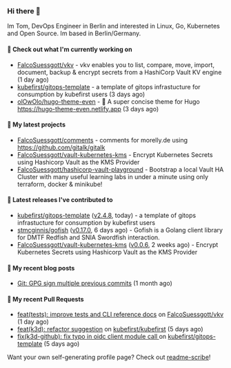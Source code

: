 ### Hi there 👋

Im Tom, DevOps Engineer in Berlin and interested in Linux, Go, Kubernetes and Open Source.
Im based in Berlin/Germany.

#### 👷 Check out what I'm currently working on

- [FalcoSuessgott/vkv](https://github.com/FalcoSuessgott/vkv) - vkv enables you to list, compare, move, import, document, backup &amp; encrypt secrets from a HashiCorp Vault KV engine (1 day ago)
- [kubefirst/gitops-template](https://github.com/kubefirst/gitops-template) - a template of gitops infrastucture for consumption by kubefirst users (3 days ago)
- [olOwOlo/hugo-theme-even](https://github.com/olOwOlo/hugo-theme-even) - 🚀 A super concise theme for Hugo https://hugo-theme-even.netlify.app (3 days ago)

#### 🌱 My latest projects

- [FalcoSuessgott/comments](https://github.com/FalcoSuessgott/comments) - comments for morelly.de using https://github.com/gitalk/gitalk
- [FalcoSuessgott/vault-kubernetes-kms](https://github.com/FalcoSuessgott/vault-kubernetes-kms) - Encrypt Kubernetes Secrets using Hashicorp Vault as the KMS Provider
- [FalcoSuessgott/hashicorp-vault-playground](https://github.com/FalcoSuessgott/hashicorp-vault-playground) - Bootstrap a local Vault HA Cluster with many useful learning labs in under a minute using only terraform, docker &amp; minikube!

#### 🔭 Latest releases I've contributed to

- [kubefirst/gitops-template](https://github.com/kubefirst/gitops-template) ([v2.4.8](https://github.com/kubefirst/gitops-template/releases/tag/v2.4.8), today) - a template of gitops infrastucture for consumption by kubefirst users
- [stmcginnis/gofish](https://github.com/stmcginnis/gofish) ([v0.17.0](https://github.com/stmcginnis/gofish/releases/tag/v0.17.0), 6 days ago) - Gofish is a Golang client library for DMTF Redfish and SNIA Swordfish interaction.
- [FalcoSuessgott/vault-kubernetes-kms](https://github.com/FalcoSuessgott/vault-kubernetes-kms) ([v0.0.6](https://github.com/FalcoSuessgott/vault-kubernetes-kms/releases/tag/v0.0.6), 2 weeks ago) - Encrypt Kubernetes Secrets using Hashicorp Vault as the KMS Provider

#### 📜 My recent blog posts

- [Git: GPG sign multiple previous commits](https://morelly.de/post/20240328_git_gpg_sign_commits/) (1 month ago)

#### 🔨 My recent Pull Requests

- [feat(tests): improve tests and CLI reference docs](https://github.com/FalcoSuessgott/vkv/pull/243) on [FalcoSuessgott/vkv](https://github.com/FalcoSuessgott/vkv) (1 day ago)
- [feat(k3d): refactor suggestion](https://github.com/kubefirst/kubefirst/pull/2165) on [kubefirst/kubefirst](https://github.com/kubefirst/kubefirst) (5 days ago)
- [ fix(k3d-github): fix typo in oidc client module call ](https://github.com/kubefirst/gitops-template/pull/752) on [kubefirst/gitops-template](https://github.com/kubefirst/gitops-template) (5 days ago)

Want your own self-generating profile page? Check out [readme-scribe](https://github.com/muesli/readme-scribe)!